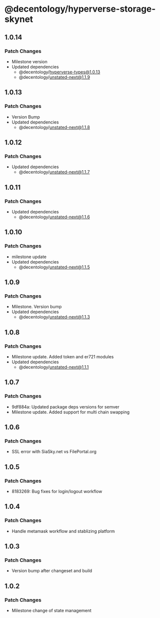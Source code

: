 # @decentology/hyperverse-storage-skynet

## 1.0.14

### Patch Changes

-   Milestone version
-   Updated dependencies
    -   @decentology/hyperverse-types@1.0.13
    -   @decentology/unstated-next@1.1.9

## 1.0.13

### Patch Changes

-   Version Bump
-   Updated dependencies
    -   @decentology/unstated-next@1.1.8

## 1.0.12

### Patch Changes

-   Updated dependencies
    -   @decentology/unstated-next@1.1.7

## 1.0.11

### Patch Changes

-   Updated dependencies
    -   @decentology/unstated-next@1.1.6

## 1.0.10

### Patch Changes

-   milestone update
-   Updated dependencies
    -   @decentology/unstated-next@1.1.5

## 1.0.9

### Patch Changes

-   Milestone. Version bump
-   Updated dependencies
    -   @decentology/unstated-next@1.1.3

## 1.0.8

### Patch Changes

-   Milestone update. Added token and er721 modules
-   Updated dependencies
    -   @decentology/unstated-next@1.1.1

## 1.0.7

### Patch Changes

-   9df884a: Updated package deps versions for semver
-   Milestone update. Added support for multi chain swapping

## 1.0.6

### Patch Changes

-   SSL error with SiaSky.net vs FilePortal.org

## 1.0.5

### Patch Changes

-   8183269: Bug fixes for login/logout workflow

## 1.0.4

### Patch Changes

-   Handle metamask workflow and stablizing platform

## 1.0.3

### Patch Changes

-   Version bump after changeset and build

## 1.0.2

### Patch Changes

-   Milestone change of state management

